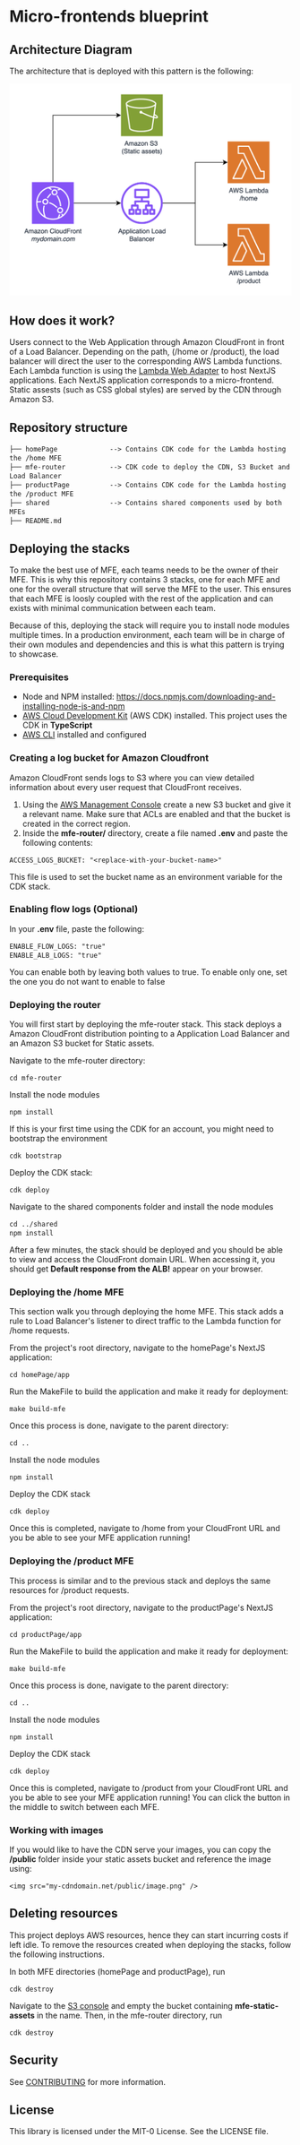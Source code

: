 # Micro-frontends blueprint

## Architecture Diagram

The architecture that is deployed with this pattern is the following: 

![alt text](./Architecture.png)

## How does it work? 

Users connect to the Web Application through Amazon CloudFront in front of a Load Balancer. Depending on the path, (/home or /product), the load balancer will direct the user to the corresponding AWS Lambda functions. Each Lambda function is using the [Lambda Web Adapter](https://github.com/awslabs/aws-lambda-web-adapter/tree/main) to host NextJS applications. Each NextJS application corresponds to a micro-frontend. Static assests (such as CSS global styles) are served by the CDN through Amazon S3.

## Repository structure

```
├── homePage             --> Contains CDK code for the Lambda hosting the /home MFE
├── mfe-router           --> CDK code to deploy the CDN, S3 Bucket and Load Balancer
├── productPage          --> Contains CDK code for the Lambda hosting the /product MFE
├── shared               --> Contains shared components used by both MFEs
├── README.md

```

## Deploying the stacks

To make the best use of MFE, each teams needs to be the owner of their MFE. This is why this repository contains 3 stacks, one for each MFE and one for the overall structure that will serve the MFE to the user. This ensures that each MFE is loosly coupled with the rest of the application and can exists with minimal communication between each team.

Because of this, deploying the stack will require you to install node modules multiple times. In a production environment, each team will be in charge of their own modules and dependencies and this is what this pattern is trying to showcase.

### Prerequisites
* Node and NPM installed: https://docs.npmjs.com/downloading-and-installing-node-js-and-npm
* [AWS Cloud Development Kit](https://docs.aws.amazon.com/cdk/v2/guide/home.html) (AWS CDK) installed. This project uses the CDK in **TypeScript**
* [AWS CLI](https://docs.aws.amazon.com/cli/latest/userguide/install-cliv2.html) installed and configured

### Creating a log bucket for Amazon Cloudfront

Amazon CloudFront sends logs to S3 where you can view detailed information about every user request that CloudFront receives.

1. Using the [AWS Management Console](https://console.aws.amazon.com/s3/home) create a new S3 bucket and give it a relevant name. Make sure that ACLs are enabled and that the bucket is created in the correct region.
2. Inside the **mfe-router/** directory, create a file named **.env** and paste the following contents:
```
ACCESS_LOGS_BUCKET: "<replace-with-your-bucket-name>"
```
This file is used to set the bucket name as an environment variable for the CDK stack.

### Enabling flow logs (Optional)

In your **.env** file, paste the following:

```
ENABLE_FLOW_LOGS: "true"
ENABLE_ALB_LOGS: "true"
```

You can enable both by leaving both values to true. To enable only one, set the one you do not want to enable to false 

### Deploying the router

You will first start by deploying the mfe-router stack. This stack deploys a Amazon CloudFront distribution pointing to a Application Load Balancer and an Amazon S3 bucket for Static assets.

Navigate to the mfe-router directory:
```
cd mfe-router
```

Install the node modules
```
npm install
```

If this is your first time using the CDK for an account, you might need to bootstrap the environment
```
cdk bootstrap
```

Deploy the CDK stack:
```
cdk deploy
```

Navigate to the shared components folder and install the node modules
```
cd ../shared
npm install
```

After a few minutes, the stack should be deployed and you should be able to view and access the CloudFront domain URL. When accessing it, you should get **Default response from the ALB!** appear on your browser.

### Deploying the /home MFE

This section walk you through deploying the home MFE. This stack adds a rule to Load Balancer's listener to direct traffic to the Lambda function for /home requests.

From the project's root directory, navigate to the homePage's NextJS application:
```
cd homePage/app
```

Run the MakeFile to build the application and make it ready for deployment:
```
make build-mfe
```

Once this process is done, navigate to the parent directory:
```
cd ..
```

Install the node modules
```
npm install
```

Deploy the CDK stack
```
cdk deploy
```

Once this is completed, navigate to /home from your CloudFront URL and you be able to see your MFE application running!

### Deploying the /product MFE

This process is similar and to the previous stack and deploys the same resources for /product requests.

From the project's root directory, navigate to the productPage's NextJS application:
```
cd productPage/app
```

Run the MakeFile to build the application and make it ready for deployment:
```
make build-mfe
```

Once this process is done, navigate to the parent directory:
```
cd ..
```

Install the node modules
```
npm install
```

Deploy the CDK stack
```
cdk deploy
```

Once this is completed, navigate to /product from your CloudFront URL and you be able to see your MFE application running! You can click the button in the middle to switch between each MFE.

### Working with images

If you would like to have the CDN serve your images, you can copy the **/public** folder inside your static assets bucket and reference the image using:
```
<img src="my-cdndomain.net/public/image.png" />
```

## Deleting resources

This project deploys AWS resources, hence they can start incurring costs if left idle. To remove the resources created when deploying the stacks, follow the following instructions.

In both MFE directories (homePage and productPage), run
```
cdk destroy
```

Navigate to the [S3 console](https://console.aws.amazon.com/s3/home) and empty the bucket containing **mfe-static-assets** in the name. Then, in the mfe-router directory, run
```
cdk destroy
```

## Security

See [CONTRIBUTING](CONTRIBUTING.md#security-issue-notifications) for more information.

## License

This library is licensed under the MIT-0 License. See the LICENSE file.
